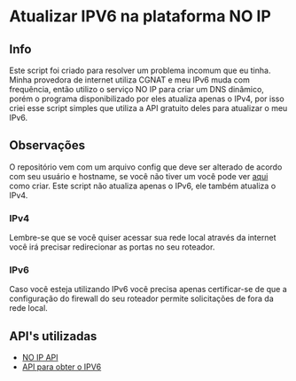 # Atualizar IPV6 na plataforma NO IP

## Info
Este script foi criado para resolver um problema incomum que eu tinha. Minha provedora de internet utiliza CGNAT e meu IPv6 muda com frequência, então utilizo o serviço NO IP 
para criar um DNS dinâmico, porém o programa disponibilizado por eles atualiza apenas o IPv4, por isso criei esse script simples que utiliza a API gratuito deles
para atualizar o meu IPv6.

## Observações
O repositório vem com um arquivo config que deve ser alterado de acordo com seu usuário e hostname, se você não tiver um você pode ver [aqui](https://www.noip.com/support/knowledgebase/create-hostname-ipv6-address-aaaa-record-support-question-day/) como criar.
Este script não atualiza apenas o IPv6, ele também atualiza o IPv4.
### IPv4
Lembre-se que se você quiser acessar sua rede local através da internet você irá precisar redirecionar as portas no seu roteador.
### IPv6
Caso você esteja utilizando IPv6 você precisa apenas certificar-se de que a configuração do firewall do seu roteador permite solicitações de fora da rede local.



## API's  utilizadas
* [NO IP API](https://www.noip.com/integrate/request)
* [API para obter o IPV6](http://v6.ipv6-test.com/api/myip.php)

